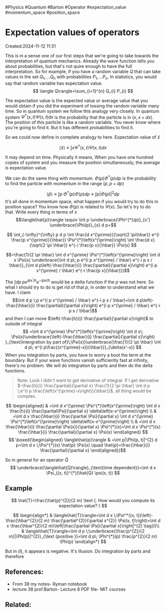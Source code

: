 #Physics #Quantum #Barton #Operator #expectation_value #momentum_space #position_space

# Expectation values of operators
Created:2024-11-12 11:31

This is in a sense one of our first steps that we're going to take towards the interpretation of quantum mechanics. Already the wave function tells you about probabilities, but that's not quire enough to have the full interpretation.
So for example, if you have a random variable $Q$ that can take values in the set $Q_{1}, \ldots Q_{n}$ with probabilities $P_{1}, \ldots P_{n}$. In statistics, you would say that random variable has expectation value.
$$
\langle Q\rangle=\sum_{i=1}^{n} Q_{i} P_{i}
$$

The expectation value is the expected value or average value that you would obtain if you did the experiment of tossing the random variable many time.
So in quantum system we follow this analogy very closely. In quantum system $\Psi^{*}(x, t)\Psi(x, t) d x$ is the probability that the particle is in $(x, x+d x)$. The position of this particle is like a random variable. You never know where you're going to find it. But it has different probabilities to find it.

So we could now define in complete analogy to here. Expectation value of $\hat{x}$

$$
\langle\hat{x}\rangle \equiv \int x \Psi^{*}(x,t) \Psi(x, t) d x
$$

It may depend on time. Physically it means, When you have one hundred copies of system and you measure the position simultaneously, the average is expectation value.

We can do the same thing with momentum. $\Phi(p) \Phi^{*}(p) d p$ is the probability to find the particle with momentum in the range $(p, p+d p)$

$$
\langle\hat{p}\rangle \equiv \int p \;\Phi^{*}(p) \Phi(p) d p \equiv \int p|\Phi(p)|^{2} d p
$$
It's all done in momentum space, what happen if you would try to do this in position space? You know how $\Phi(p)$ is related to $\Psi(x)$. So let's try to do that. Write every thing in terms of $x$
$$\langle\hat{p}\rangle \equiv \int p \underbrace{\Phi^{*}(p)}_{x'} \underbrace{\Phi(p)}_{x} d p=$$

$$
\int_{-\infty}^{\infty} p d p \int \frac{d x^{\prime}}{\sqrt{2 \pi\hbar}} e^{i \frac{p x^{\prime}}{\hbar}} \Psi^{*}\left(x^{\prime}\right) \int \frac{d x}{\sqrt{2 \pi \hbar}} e^{-i \frac{p x}{\hbar}} \Psi(x)
$$

$$=\frac{1}{2 \pi \hbar} \int d x^{\prime} \Psi^{*}\left(x^{\prime}\right) \int d x \Psi(x) \underbrace{\int d p\; p e^{i p x^{\prime} / \hbar} e^{-i p x / \hbar}}_{\int d p\left(-\frac{\hbar}{i} \frac{\partial}{\partial x}\right) e^{i p x^{\prime} / \hbar} e^{-i \frac{p x}{\hbar}}}$$

The $\int dp\; p e^{i p x^{\prime} / \hbar} e^{-i p x / \hbar}$ would be a delta function if the $p$ was not here. So what I should try to do is get rid of that $p$, in order to understand what we have. I claim 
$$\int d p \;p e^{i p x^{\prime} / \hbar} e^{-i p x / \hbar}=\int d p\left(-\frac{\hbar}{i} \frac{\partial}{\partial x}\right) e^{i p x^{\prime} / \hbar} e^{-i p x / \hbar}$$
and then I can move $\left(-\frac{h}{i} \frac{\partial}{\partial x}\right)$ to outside of integral
$$
=\int d x^{\prime} \Psi^{*}\left(x^{\prime}\right) \int d x\; \Psi(x)\underbrace{\left(-\frac{\hbar}{i} \frac{\partial}{\partial x}\right) }_{\text{Intergration by part of}\;\Psi(x)}\underbrace{\frac{1}{2 \pi \hbar} \int d p\; e^{i p\frac{(x^{\prime}-x)}{\hbar}}}_{\delta(x'-x)}
$$
When you integration by parts, you have to worry a bout the term at the boundary. But if your wave functions vanish sufficiently fast at infinity, there's no problem. We will do integration by parts and then do the delta functions.
> Note: Look I didn't want to get derivative of integral. If I get derivative $-\frac{h}{i} \frac{\partial}{\partial x} \frac{1}{2 \pi \hbar} \int d p \;e^{i p \frac{\left(x^{\prime}-x\right)}{\hbar}}$, all thing would be complex.

$$
\begin{aligned}
& =\int d x^{\prime} \Psi^{*}\left(x^{\prime}\right) \int d x \frac{h}{i} \frac{\partial\Psi}{\partial x} \delta\left(x-x^{\prime}\right) \\
& =\int d x \frac{\hbar}{i} \frac{\partial \Psi}{\partial x} \int d x^{\prime} \Psi^{*}\left(x^{\prime}\right) \delta\left(x-x^{\prime}\right) \\
& =\int d x \frac{\hbar}{i} \frac{\partial \Psi(x)}{\partial x} \Psi^{*}(x)=\int d x \Psi^{*}(x) \frac{\hbar}{i} \frac{\partial}{\partial x} \Psi(x) 
\end{aligned}
$$
$$
\boxed{\begin{aligned}
\langle\hat{p}\rangle & =\int p|\Phi(p, t)|^{2} d p=\int d x \;\Psi^{*}(x) \hat{p} \Psi(x) \quad \hat{p}=\frac{\hbar}{i} \frac{\partial}{\partial x}
\end{aligned}}$$

So in general for an operator $\hat{Q}$
$$
\underbrace{\langle\hat{Q}\rangle}_{\text{time dependent}}=\int d x \Psi_{(x, t)}^{*}(\hat{Q} \psi(x, t))
$$

## Example

$$
\hat{T}=\frac{\hat{p}^{2}}{2 m} \text {. How would you compute its expectation value? }
$$

$$
\begin{align*}
& \langle\hat{T}\rangle=\int d x \;\Psi^*{(x, t)}\left(-\frac{\hbar^{2}}{2 m} \frac{\partial^{2}}{\partial x^{2}} \Psi(x, t)\right)=\int d x \frac{\hbar^{2}}{2 m}\left|\frac{\partial \Psi}{\partial x}\right|^{2}  \tag{I}\\
& \langle\hat{T}\rangle=\int d p \;\underbrace{\frac{p^{2}}{2 m}|\Phi(p)|^{2}}_{\text {positive }}=\int d p\; \Phi^{*}(p) \frac{p^{2}}{2 m} \Phi(p)
\end{align*}
$$

But in $(I)$, it appears is negative. It's illusion. Do integration by parts and therefore

## References:
- From 38 my notes- Ryman notebook
- lecture 38 prof.Barton- Lecture 8 PDF file- MIT courses
## Related:



